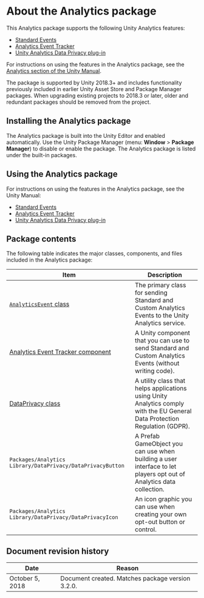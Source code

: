 # About the Analytics package

This Analytics package supports the following Unity Analytics features:

* [Standard Events](https://docs.unity3d.com/Manual/UnityAnalyticsStandardEvents.html)
* [Analytics Event Tracker](https://docs.unity3d.com/Manual/class-AnalyticsEventTracker.html)
* [Unity Analytics Data Privacy plug-in](https://docs.unity3d.com/Manual/UnityAnalyticsDataPrivacy.html)

For instructions on using the features in the Analytics package, see the [Analytics section of
the Unity Manual](https://docs.unity3d.com/Manual/UnityAnalytics.html).

The package is supported by Unity 2018.3+ and includes functionality previously included in
earlier Unity Asset Store and Package Manager packages. When upgrading existing projects to
2018.3 or later, older and redundant packages should be removed from the project.


## Installing the Analytics package

The Analytics package is built into the Unity Editor and enabled automatically. Use the Unity
Package Manager (menu: **Window** > **Package Manager**) to disable or enable the package.
The Analytics package is listed under the built-in packages.


<a name="UsingAnalytics"></a>
## Using the Analytics package

For instructions on using the features in the Analytics package, see the Unity Manual:

* [Standard Events](https://docs.unity3d.com/Manual/UnityAnalyticsStandardEvents.html)
* [Analytics Event Tracker](https://docs.unity3d.com/Manual/class-AnalyticsEventTracker.html)
* [Unity Analytics Data Privacy plug-in](https://docs.unity3d.com/Manual/UnityAnalyticsDataPrivacy.html)


## Package contents

The following table indicates the major classes, components, and files included in the Analytics package:

|Item|Description|
|---|---|
|[`AnalyticsEvent` class](https://docs.unity3d.com/2018.3/Documentation/ScriptReference/Analytics.AnalyticsEvent.html) | The primary class for sending Standard and Custom Analytics Events to the Unity Analytics service.|
|[Analytics Event Tracker component](https://docs.unity3d.com/Manual/class-AnalyticsEventTracker.html) | A Unity component that you can use to send Standard and Custom Analytics Events (without writing code).|
|[DataPrivacy class](https://docs.unity3d.com/Manual/UnityAnalyticsDataPrivacyAPI.html)| A utility class that helps applications using Unity Analytics comply with the EU General Data Protection Regulation (GDPR).|
|`Packages/Analytics Library/DataPrivacy/DataPrivacyButton`| A Prefab GameObject you can use when building a user interface to let players opt out of Analytics data collection.|
|`Packages/Analytics Library/DataPrivacy/DataPrivacyIcon`| An icon graphic you can use when creating your own opt-out button or control.|


## Document revision history

|Date|Reason|
|---|---|
|October 5, 2018|Document created. Matches package version 3.2.0.|
